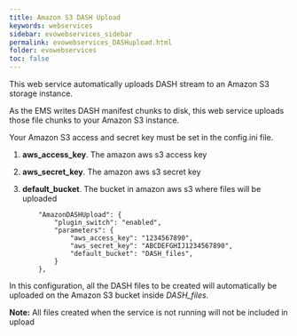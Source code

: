```yaml
---
title: Amazon S3 DASH Upload
keywords: webservices
sidebar: evowebservices_sidebar
permalink: evowebservices_DASHupload.html
folder: evowebservices
toc: false
---
```




This web service automatically uploads DASH stream to an Amazon S3 storage instance.

As the EMS writes DASH manifest chunks to disk, this web service uploads those file chunks to your Amazon S3 instance.

Your Amazon S3 access and secret key must be set in the config.ini file.

1. **aws_access_key**. The amazon aws s3 access key

2. **aws_secret_key**. The amazon aws s3 secret key

3. **default_bucket**. The bucket in amazon aws s3 where files will be uploaded

   ```
       "AmazonDASHUpload": {
           "plugin_switch": "enabled",
           "parameters": {
               "aws_access_key": "1234567890",
               "aws_secret_key": "ABCDEFGHIJ1234567890",
               "default_bucket": "DASH_files",
           }
       },

   ```

In this configuration, all the DASH files to be created will automatically be uploaded on the Amazon S3 bucket inside *DASH_files.*

**Note:** All files created when the service is not running will not be included in upload
